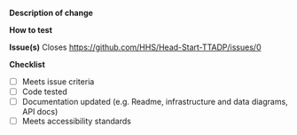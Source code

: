 **Description of change**


**How to test**


**Issue(s)**
Closes https://github.com/HHS/Head-Start-TTADP/issues/0

**Checklist**
<!-- Add details to each completed item -->
- [ ] Meets issue criteria
- [ ] Code tested
- [ ] Documentation updated (e.g. Readme, infrastructure and data diagrams, API docs)
- [ ] Meets accessibility standards
